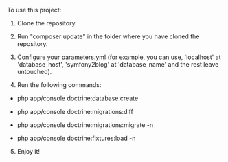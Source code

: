 To use this project:



1. Clone the repository.



2. Run "composer update" in the folder where you have cloned the repository.



3. Configure your parameters.yml (for example, you can use, 'localhost' at 'database_host', 'symfony2blog' at 'database_name' and the rest leave untouched).



4. Run the following commands:

- php app/console doctrine:database:create

- php app/console doctrine:migrations:diff

- php app/console doctrine:migrations:migrate -n

- php app/console doctrine:fixtures:load -n



5. Enjoy it!